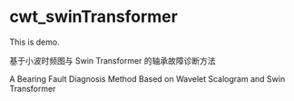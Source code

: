 # cwt_swinTransformer
This is demo.

基于小波时频图与 Swin Transformer 的轴承故障诊断方法

A Bearing Fault Diagnosis Method Based on Wavelet Scalogram and Swin Transformer
